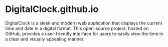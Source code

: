 # DigitalClock.github.io
DigitalClock is a sleek and modern web application that displays the current time and date in a digital format. This open-source project, hosted on GitHub, provides a user-friendly interface for users to easily view the time in a clear and visually appealing manner.

